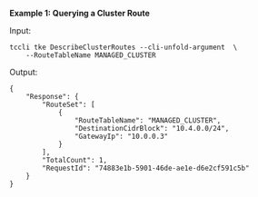**Example 1: Querying a Cluster Route**



Input: 

```
tccli tke DescribeClusterRoutes --cli-unfold-argument  \
    --RouteTableName MANAGED_CLUSTER
```

Output: 
```
{
    "Response": {
        "RouteSet": [
            {
                "RouteTableName": "MANAGED_CLUSTER",
                "DestinationCidrBlock": "10.4.0.0/24",
                "GatewayIp": "10.0.0.3"
            }
        ],
        "TotalCount": 1,
        "RequestId": "74883e1b-5901-46de-ae1e-d6e2cf591c5b"
    }
}
```

